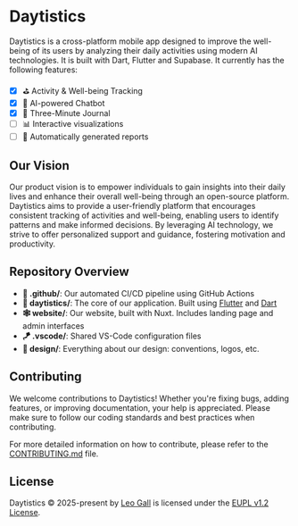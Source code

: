 


# Daytistics

Daytistics is a cross-platform mobile app designed to improve the well-being of its users by analyzing their daily activities using modern AI technologies. It is built with Dart, Flutter and Supabase. It currently has the following features:

- [x] ⛳ Activity & Well-being Tracking
- [x] 🤖 AI-powered Chatbot
- [x] 📔 Three-Minute Journal
- [ ] 📊 Interactive visualizations
- [ ] 🛞 Automatically generated reports

## Our Vision


Our product vision is to empower individuals to gain insights into their daily lives and enhance their overall well-being through an open-source platform. Daytistics aims to provide a user-friendly platform that encourages consistent tracking of activities and well-being, enabling users to identify patterns and make informed decisions. By leveraging AI technology, we strive to offer personalized support and guidance, fostering motivation and productivity.

## Repository Overview


- **🤖 .github/**: Our automated CI/CD pipeline using GitHub Actions
- **🎯 daytistics/**: The core of our application. Built using [Flutter](https://flutter.dev/) and [Dart](https://dart.dev/)
- **🕸️ website/**: Our website, built with Nuxt. Includes landing page and admin interfaces
- **🪁 .vscode/**: Shared VS-Code configuration files
- **🎨 design/**: Everything about our design: conventions, logos, etc.

## Contributing

We welcome contributions to Daytistics! Whether you're fixing bugs, adding features, or improving documentation, your help is appreciated. Please make sure to follow our coding standards and best practices when contributing.

For more detailed information on how to contribute, please refer to the [CONTRIBUTING.md](CONTRIBUTING.md) file.

## License

Daytistics © 2025-present by [Leo Gall](https://lgll.dev) is licensed under the [EUPL v1.2 License](LICENSE.md).
